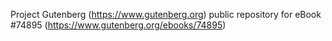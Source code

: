 Project Gutenberg (https://www.gutenberg.org) public repository for
eBook #74895 (https://www.gutenberg.org/ebooks/74895)
